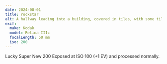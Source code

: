 ```yaml
---
date: 2024-08-01
title: rockstar
alt: A hallway leading into a building, covered in tiles, with some tiles replaced by mirrors.
exif:
  make: Kodak
  model: Retina IIIc
  focalLength: 50 mm
  iso: 200
---
```

Lucky Super New 200
Exposed at ISO 100 (+1 EV) and processed normally.